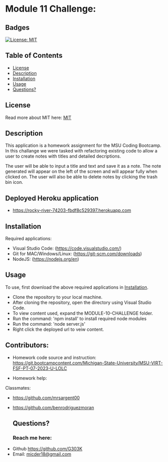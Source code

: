 # Module 11 Challenge:

## Badges

[![License: MIT](https://img.shields.io/badge/License-MIT-yellow.svg)](https://opensource.org/licenses/MIT)

## Table of Contents

- [License](#license)
- [Description](#description)
- [Installation](#installation)
- [Usage](#usage)
- [Questions?](#questions)

## License

Read more about MIT here:
[MIT](https://opensource.org/licenses/MIT)

## Description

This application is a homework assignment for the MSU Coding Bootcamp.
In this challange we were tasked with refactoring existing code to allow a user to create notes with titles and detailed decriptions.

The user will be able to input a title and text and save it as a note.
The note generated will appear on the left of the screen and will appear fully when clicked on.
The user will also be able to delete notes by clicking the trash bin icon. 

## Deployed Heroku application
- https://rocky-river-74203-fbdf8c529397.herokuapp.com







## Installation

Required applications:
- Visual Studio Code: (https://code.visualstudio.com/)
- Git for MAC/Windows/Linux: (https://git-scm.com/downloads)
- NodeJS: (https://nodejs.org/en)

## Usage

To use, first download the above required applications in [Installation](#installation).

- Clone the repository to your local machine.
- After cloning the repository, open the directory using Visual Studio Code.
- To view content used, expand the MODULE-10-CHALLENGE folder.
- Run the command: 'npm install' to install required node modules
- Run the command: 'node server.js'
- Right click the deployed url to veiw content.

## Contributors:
- Homework code source and instruction: https://git.bootcampcontent.com/Michigan-State-University/MSU-VIRT-FSF-PT-07-2023-U-LOLC

- Homework help: 

Classmates:     
- https://github.com/mrsargent00
- https://github.com/benrodriguezmoran


  ## Questions?

  ### Reach me here:

* Github https://github.com/G303K
* Email: micder18@gmail.com
